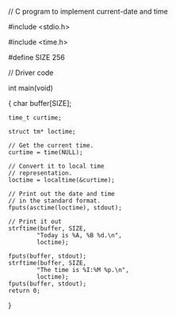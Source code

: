 // C program to implement current-date and time 

#include <stdio.h>

#include <time.h>

#define SIZE 256

// Driver code

int main(void)

{
	char buffer[SIZE];
 
	time_t curtime;
 
	struct tm* loctime;

	// Get the current time.
	curtime = time(NULL);

	// Convert it to local time
	// representation.
	loctime = localtime(&curtime);

	// Print out the date and time
	// in the standard format.
	fputs(asctime(loctime), stdout);

	// Print it out
	strftime(buffer, SIZE,
			"Today is %A, %B %d.\n",
			loctime);

	fputs(buffer, stdout);
	strftime(buffer, SIZE,
			"The time is %I:%M %p.\n",
			loctime);
	fputs(buffer, stdout);
	return 0;
}
